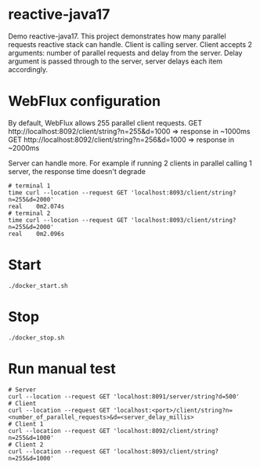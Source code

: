 # reactive-java17
Demo reactive-java17.
This project demonstrates how many parallel requests reactive stack can handle.
Client is calling server.
Client accepts 2 arguments: number of parallel requests and delay from the server.
Delay argument is passed through to the server, server delays each item accordingly.

# WebFlux configuration
By default, WebFlux allows 255 parallel client requests.
GET http://localhost:8092/client/string?n=255&d=1000 => response in ~1000ms
GET http://localhost:8092/client/string?n=256&d=1000 => response in ~2000ms

Server can handle more.
For example if running 2 clients in parallel calling 1 server, the response time doesn't degrade
```
# terminal 1
time curl --location --request GET 'localhost:8093/client/string?n=255&d=2000'
real    0m2.074s
# terminal 2
time curl --location --request GET 'localhost:8093/client/string?n=255&d=2000'
real    0m2.096s
```

# Start
```
./docker_start.sh
```

# Stop
```
./docker_stop.sh
```

# Run manual test
```
# Server
curl --location --request GET 'localhost:8091/server/string?d=500'
# Client
curl --location --request GET 'localhost:<port>/client/string?n=<number_of_parallel_requests>&d=<server_delay_millis>
# Client 1
curl --location --request GET 'localhost:8092/client/string?n=255&d=1000'
# Client 2
curl --location --request GET 'localhost:8093/client/string?n=255&d=1000'
```